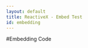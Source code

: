```yaml
---
layout: default
title: ReactiveX - Embed Test
id: embedding
---
```


#Embedding Code

<tabs-panel flex>
	<tab-code label="Java" language="java" url="https://api.github.com/repos/GeorgiKhomeriki/RxCourse/contents/HeadTail.java"></tab-code>
	<tab-code label="Scala" language="scala" url="https://api.github.com/repos/GeorgiKhomeriki/RxCourse/contents/Gui.java"></tab-code>
	<tab-code label="Groovy" language="groovy" url="https://api.github.com/repos/GeorgiKhomeriki/RxCourse/contents/Flatmap.java"></tab-code>
	<tab-code label="Clojure" language="scala" url="https://api.github.com/repos/GeorgiKhomeriki/RxCourse/contents/Game.java"></tab-code>
	<tab-code label="Kotlin" language="" url=""></tab-code>
	<tab-code label="JRuby" language="" url=""></tab-code>
</tabs-panel>

